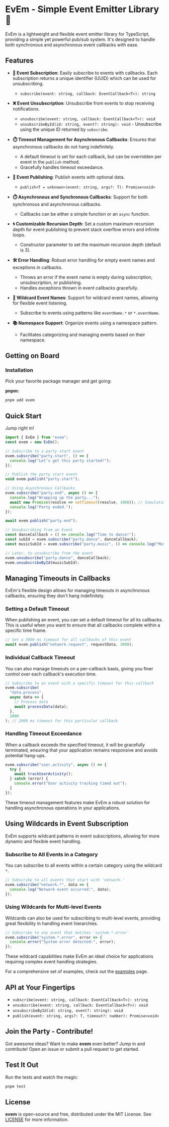 # EvEm - Simple Event Emitter Library 📢

EvEm is a lightweight and flexible event emitter library for TypeScript, providing a simple yet powerful pub/sub system. It's designed to handle both synchronous and asynchronous event callbacks with ease.

## Features

- **🔗 Event Subscription**: Easily subscribe to events with callbacks. Each subscription returns a unique identifier (UUID) which can be used for unsubscribing.

  - `subscribe(event: string, callback: EventCallback<T>): string`

- **❌ Event Unsubscription**: Unsubscribe from events to stop receiving notifications.

  - `unsubscribe(event: string, callback: EventCallback<T>): void`
  - `unsubscribeById(id: string, event?: string): void` - Unsubscribe using the unique ID returned by `subscribe`.

- **⏱️ Timeout Management for Asynchronous Callbacks**: Ensures that asynchronous callbacks do not hang indefinitely.

  - A default timeout is set for each callback, but can be overridden per event in the `publish` method.
  - Gracefully handles timeout exceedance.

- **📣 Event Publishing**: Publish events with optional data.

  - `publish<T = unknown>(event: string, args?: T): Promise<void>`

- **⏱️ Asynchronous and Synchronous Callbacks**: Support for both synchronous and asynchronous callbacks.

  - Callbacks can be either a simple function or an `async` function.

- **🌀 Customizable Recursion Depth**: Set a custom maximum recursion depth for event publishing to prevent stack overflow errors and infinite loops.

  - Constructor parameter to set the maximum recursion depth (default is 3).

- **🛠️ Error Handling**: Robust error handling for empty event names and exceptions in callbacks.

  - Throws an error if the event name is empty during subscription, unsubscription, or publishing.
  - Handles exceptions thrown in event callbacks gracefully.

- **🌟 Wildcard Event Names**: Support for wildcard event names, allowing for flexible event listening.

  - Subscribe to events using patterns like `eventName.*` or `*.eventName`.

- **📚 Namespace Support**: Organize events using a namespace pattern.
  - Facilitates categorizing and managing events based on their namespace.

## Getting on Board

### Installation

Pick your favorite package manager and get going:

**pnpm:**

```bash
pnpm add evem
```

## Quick Start

Jump right in!

```typescript
import { EvEm } from "evem";
const evem = new EvEm();

// Subscribe to a party start event
evem.subscribe("party.start", () => {
  console.log("Let’s get this party started!");
});

// Publish the party start event
void evem.publish("party.start");

// Using Asynchronous Callbacks
evem.subscribe("party.end", async () => {
  console.log("Wrapping up the party...");
  await new Promise(resolve => setTimeout(resolve, 1000)); // Simulating async operation
  console.log("Party ended.");
});

await evem.publish("party.end");

// Unsubscribing from an Event
const danceCallback = () => console.log("Time to dance!");
const subId = evem.subscribe("party.dance", danceCallback);
const musicSubId = evem.subscribe("party.music", () => console.log("Music is playing!"));

// Later, to unsubscribe from the event
evem.unsubscribe("party.dance", danceCallback);
evem.unsubscribeById(musicSubId);
```

## Managing Timeouts in Callbacks

EvEm's flexible design allows for managing timeouts in asynchronous callbacks, ensuring they don't hang indefinitely.

### Setting a Default Timeout

When publishing an event, you can set a default timeout for all its callbacks. This is useful when you want to ensure that all callbacks complete within a specific time frame.

```typescript
// Set a 3000 ms timeout for all callbacks of this event
await evem.publish("network.request", requestData, 3000);
```

### Individual Callback Timeout

You can also manage timeouts on a per-callback basis, giving you finer control over each callback's execution time.

```typescript
// Subscribe to an event with a specific timeout for this callback
evem.subscribe(
  "data.process",
  async data => {
    // Process data
    await processData(data);
  },
  2000
); // 2000 ms timeout for this particular callback
```

### Handling Timeout Exceedance

When a callback exceeds the specified timeout, it will be gracefully terminated, ensuring that your application remains responsive and avoids potential hang-ups.

```typescript
evem.subscribe("user.activity", async () => {
  try {
    await trackUserActivity();
  } catch (error) {
    console.error("User activity tracking timed out");
  }
});
```

These timeout management features make EvEm a robust solution for handling asynchronous operations in your applications.

## Using Wildcards in Event Subscription

EvEm supports wildcard patterns in event subscriptions, allowing for more dynamic and flexible event handling.

### Subscribe to All Events in a Category

You can subscribe to all events within a certain category using the wildcard `*`.

```typescript
// Subscribe to all events that start with 'network.'
evem.subscribe("network.*", data => {
  console.log("Network event occurred:", data);
});
```

### Using Wildcards for Multi-level Events

Wildcards can also be used for subscribing to multi-level events, providing great flexibility in handling event hierarchies.

```typescript
// Subscribe to any event that matches 'system.*.error'
evem.subscribe("system.*.error", error => {
  console.error("System error detected:", error);
});
```

These wildcard capabilities make EvEm an ideal choice for applications requiring complex event handling strategies.

For a comprehensive set of examples, check out the [examples](docs/examples.md) page.

## API at Your Fingertips

- `subscribe(event: string, callback: EventCallback<T>): string`
- `unsubscribe(event: string, callback: EventCallback<T>): void`
- `unsubscribeById(id: string, event?: string): void`
- `publish(event: string, args?: T, timeout?: number): Promise<void>`

## Join the Party - Contribute!

Got awesome ideas? Want to make **evem** even better? Jump in and contribute! Open an issue or submit a pull request to get started.

## Test It Out

Run the tests and watch the magic:

```bash
pnpm test
```

## License

**evem** is open-source and free, distributed under the MIT License. See [LICENSE](LICENSE.md) for more information.
